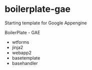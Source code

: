 # boilerplate-gae
Starting template for Google Appengine

BoilerPlate - GAE
- wtforms
- jinja2
- webapp2
- basetemplate
- basehandler
